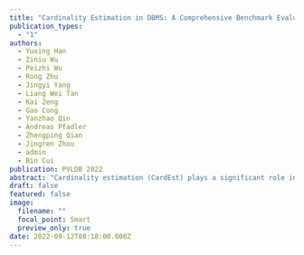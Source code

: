 ```yaml
---
title: "Cardinality Estimation in DBMS: A Comprehensive Benchmark Evaluation"
publication_types:
  - "1"
authors:
  - Yuxing Han
  - Ziniu Wu
  - Peizhi Wu
  - Rong Zhu
  - Jingyi Yang
  - Liang Wei Tan
  - Kai Zeng
  - Gao Cong
  - Yanzhao Qin
  - Andreas Pfadler
  - Zhengping Qian
  - Jingren Zhou
  - admin
  - Bin Cui
publication: PVLDB 2022
abstract: "Cardinality estimation (CardEst) plays a significant role in generating high-quality query plans for a query optimizer in DBMS. In the last decade, an increasing number of advanced CardEst methods (especially ML-based) have been proposed with outstanding estimation accuracy and inference latency. However, there exists no study that systematically evaluates the quality of these methods and answer the fundamental problem: to what extent can these methods improve the performance of query optimizer in real-world settings, which is the ultimate goal of a CardEst method. In this paper, we comprehensively and systematically compare the effectiveness of CardEst methods in a real DBMS. We establish a new benchmark for CardEst, which contains a new complex real-world dataset STATS and a diverse query workload STATS-CEB. We integrate multiple most representative CardEst methods into an open-source database system PostgreSQL, and comprehensively evaluate their true effectiveness in improving query plan quality, and other important aspects affecting their applicability, ranging from inference latency, model size, and training time, to update efficiency and accuracy. We obtain a number of key findings for the CardEst methods, under different data and query settings. Furthermore, we find that the widely used estimation accuracy metric(Q-Error) cannot distinguish the importance of different sub-plan queries during query optimization and thus cannot truly reflect the query plan quality generated by CardEst methods. Therefore, we propose a new metric P-Error to evaluate the performance of CardEst methods, which overcomes the limitation of Q-Error and is able to reflect the overall end-to-end performance of CardEst methods."
draft: false
featured: false
image:
  filename: ""
  focal_point: Smart
  preview_only: true
date: 2022-09-12T08:18:00.000Z
---
```

